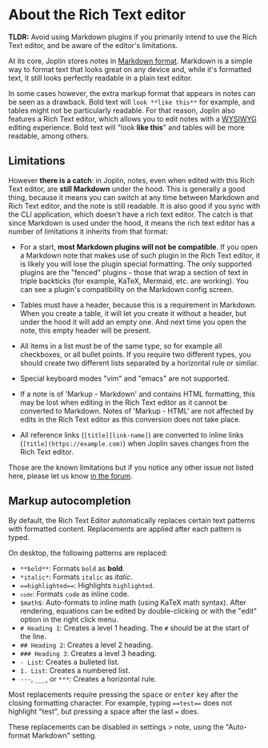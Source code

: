 # About the Rich Text editor

**TLDR:** Avoid using Markdown plugins if you primarily intend to use the Rich Text editor, and be aware of the editor's limitations.

At its core, Joplin stores notes in [Markdown format](https://github.com/laurent22/joplin/blob/dev/readme/apps/markdown.md). Markdown is a simple way to format text that looks great on any device and, while it's formatted text, it still looks perfectly readable in a plain text editor.

In some cases however, the extra markup format that appears in notes can be seen as a drawback. Bold text will `look **like this**` for example, and tables might not be particularly readable. For that reason, Joplin also features a Rich Text editor, which allows you to edit notes with a [WYSIWYG](https://en.wikipedia.org/wiki/WYSIWYG) editing experience. Bold text will "look **like this**" and tables will be more readable, among others.

## Limitations

However **there is a catch**: in Joplin, notes, even when edited with this Rich Text editor, are **still Markdown** under the hood. This is generally a good thing, because it means you can switch at any time between Markdown and Rich Text editor, and the note is still readable. It is also good if you sync with the CLI application, which doesn't have a rich text editor. The catch is that since Markdown is used under the hood, it means the rich text editor has a number of limitations it inherits from that format:

- For a start, **most Markdown plugins will not be compatible**. If you open a Markdown note that makes use of such plugin in the Rich Text editor, it is likely you will lose the plugin special formatting. The only supported plugins are the "fenced" plugins - those that wrap a section of text in triple backticks (for example, KaTeX, Mermaid, etc. are working). You can see a plugin's compatibility on the Markdown config screen.

- Tables must have a header, because this is a requirement in Markdown. When you create a table, it will let you create it without a header, but under the hood it will add an empty one. And next time you open the note, this empty header will be present.

- All items in a list must be of the same type, so for example all checkboxes, or all bullet points. If you require two different types, you should create two different lists separated by a horizontal rule or similar.

- Special keyboard modes "vim" and "emacs" are not supported.

- If a note is of 'Markup - Markdown' and contains HTML formatting, this may be lost when editing in the Rich Text editor as it cannot be converted to Markdown. Notes of 'Markup - HTML' are not affected by edits in the Rich Text editor as this conversion does not take place.

- All reference links (`[title][link-name]`) are converted to inline links (`[title](https://example.com)`) when Joplin saves changes from the Rich Text editor.

Those are the known limitations but if you notice any other issue not listed here, please let us know [in the forum](https://discourse.joplinapp.org/).

## Markup autocompletion

By default, the Rich Text Editor automatically replaces certain text patterns with formatted content. Replacements are applied after each pattern is typed.

On desktop, the following patterns are replaced:

- `**bold**`: Formats `bold` as **bold**.
- `*italic*`: Formats `italic` as *italic*.
- `==highlighted==`: Highlights `highlighted`.
- <code>`code`</code>: Formats `code` as inline code.
- `$math$`: Auto-formats to inline math (using KaTeX math syntax). After rendering, equations can be edited by double-clicking or with the "edit" option in the right click menu.
- `# Heading 1`: Creates a level 1 heading. The `#` should be at the start of the line.
- `## Heading 2`: Creates a level 2 heading.
- `### Heading 3`: Creates a level 3 heading.
- `- List`: Creates a bulleted list.
- `1. List`: Creates a numbered list.
- `---`, `___`, or `***`: Creates a horizontal rule.

Most replacements require pressing the <kbd>space</kbd> or <kbd>enter</kbd> key after the closing formatting character. For example, typing `==test==` does not highlight "test", but pressing a space after the last `=` does.

These replacements can be disabled in settings &gt; note, using the "Auto-format Markdown" setting.
